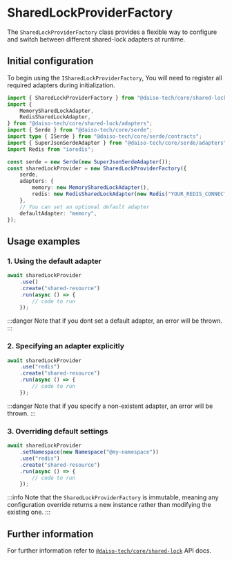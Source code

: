 # SharedLockProviderFactory

The `SharedLockProviderFactory` class provides a flexible way to configure and switch between different shared-lock adapters at runtime.

## Initial configuration

To begin using the `ISharedLockProviderFactory`, You will need to register all required adapters during initialization.

```ts
import { SharedLockProviderFactory } from "@daiso-tech/core/shared-lock";
import {
    MemorySharedLockAdapter,
    RedisSharedLockAdapter,
} from "@daiso-tech/core/shared-lock/adapters";
import { Serde } from "@daiso-tech/core/serde";
import type { ISerde } from "@daiso-tech/core/serde/contracts";
import { SuperJsonSerdeAdapter } from "@daiso-tech/core/serde/adapters";
import Redis from "ioredis";

const serde = new Serde(new SuperJsonSerdeAdapter());
const sharedLockProvider = new SharedLockProviderFactory({
    serde,
    adapters: {
        memory: new MemorySharedLockAdapter(),
        redis: new RedisSharedLockAdapter(new Redis("YOUR_REDIS_CONNECTION")),
    },
    // You can set an optional default adapter
    defaultAdapter: "memory",
});
```

## Usage examples

### 1. Using the default adapter

```ts
await sharedLockProvider
    .use()
    .create("shared-resource")
    .run(async () => {
        // code to run
    });
```

:::danger
Note that if you dont set a default adapter, an error will be thrown.
:::

### 2. Specifying an adapter explicitly

```ts
await sharedLockProvider
    .use("redis")
    .create("shared-resource")
    .run(async () => {
        // code to run
    });
```

:::danger
Note that if you specify a non-existent adapter, an error will be thrown.
:::

### 3. Overriding default settings

```ts
await sharedLockProvider
    .setNamespace(new Namespace("@my-namespace"))
    .use("redis")
    .create("shared-resource")
    .run(async () => {
        // code to run
    });
```

:::info
Note that the `SharedLockProviderFactory` is immutable, meaning any configuration override returns a new instance rather than modifying the existing one.
:::

## Further information

For further information refer to [`@daiso-tech/core/shared-lock`](https://yousif-khalil-abdulkarim.github.io/daiso-core/modules/SharedLock.html) API docs.
